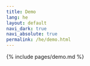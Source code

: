```yaml
---
title: Demo
lang: he
layout: default
navi_dark: true
navi_absolute: true
permalink: /he/demo.html
---
```


{% include pages/demo.md %}
